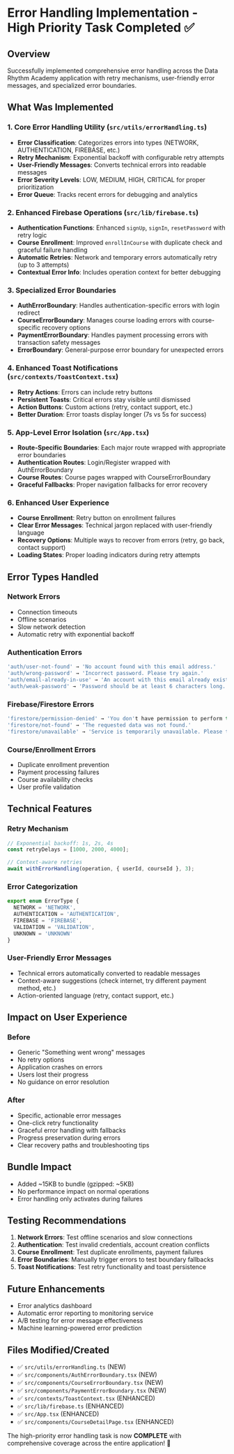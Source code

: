 # Error Handling Implementation - High Priority Task Completed ✅

## Overview
Successfully implemented comprehensive error handling across the Data Rhythm Academy application with retry mechanisms, user-friendly error messages, and specialized error boundaries.

## What Was Implemented

### 1. Core Error Handling Utility (`src/utils/errorHandling.ts`)
- **Error Classification**: Categorizes errors into types (NETWORK, AUTHENTICATION, FIREBASE, etc.)
- **Retry Mechanism**: Exponential backoff with configurable retry attempts
- **User-Friendly Messages**: Converts technical errors into readable messages
- **Error Severity Levels**: LOW, MEDIUM, HIGH, CRITICAL for proper prioritization
- **Error Queue**: Tracks recent errors for debugging and analytics

### 2. Enhanced Firebase Operations (`src/lib/firebase.ts`)
- **Authentication Functions**: Enhanced `signUp`, `signIn`, `resetPassword` with retry logic
- **Course Enrollment**: Improved `enrollInCourse` with duplicate check and graceful failure handling
- **Automatic Retries**: Network and temporary errors automatically retry (up to 3 attempts)
- **Contextual Error Info**: Includes operation context for better debugging

### 3. Specialized Error Boundaries
- **AuthErrorBoundary**: Handles authentication-specific errors with login redirect
- **CourseErrorBoundary**: Manages course loading errors with course-specific recovery options
- **PaymentErrorBoundary**: Handles payment processing errors with transaction safety messages
- **ErrorBoundary**: General-purpose error boundary for unexpected errors

### 4. Enhanced Toast Notifications (`src/contexts/ToastContext.tsx`)
- **Retry Actions**: Errors can include retry buttons
- **Persistent Toasts**: Critical errors stay visible until dismissed
- **Action Buttons**: Custom actions (retry, contact support, etc.)
- **Better Duration**: Error toasts display longer (7s vs 5s for success)

### 5. App-Level Error Isolation (`src/App.tsx`)
- **Route-Specific Boundaries**: Each major route wrapped with appropriate error boundaries
- **Authentication Routes**: Login/Register wrapped with AuthErrorBoundary
- **Course Routes**: Course pages wrapped with CourseErrorBoundary
- **Graceful Fallbacks**: Proper navigation fallbacks for error recovery

### 6. Enhanced User Experience
- **Course Enrollment**: Retry button on enrollment failures
- **Clear Error Messages**: Technical jargon replaced with user-friendly language
- **Recovery Options**: Multiple ways to recover from errors (retry, go back, contact support)
- **Loading States**: Proper loading indicators during retry attempts

## Error Types Handled

### Network Errors
- Connection timeouts
- Offline scenarios
- Slow network detection
- Automatic retry with exponential backoff

### Authentication Errors
```typescript
'auth/user-not-found' → 'No account found with this email address.'
'auth/wrong-password' → 'Incorrect password. Please try again.'
'auth/email-already-in-use' → 'An account with this email already exists.'
'auth/weak-password' → 'Password should be at least 6 characters long.'
```

### Firebase/Firestore Errors
```typescript
'firestore/permission-denied' → 'You don't have permission to perform this action.'
'firestore/not-found' → 'The requested data was not found.'
'firestore/unavailable' → 'Service is temporarily unavailable. Please try again later.'
```

### Course/Enrollment Errors
- Duplicate enrollment prevention
- Payment processing failures
- Course availability checks
- User profile validation

## Technical Features

### Retry Mechanism
```typescript
// Exponential backoff: 1s, 2s, 4s
const retryDelays = [1000, 2000, 4000];

// Context-aware retries
await withErrorHandling(operation, { userId, courseId }, 3);
```

### Error Categorization
```typescript
export enum ErrorType {
  NETWORK = 'NETWORK',
  AUTHENTICATION = 'AUTHENTICATION',
  FIREBASE = 'FIREBASE',
  VALIDATION = 'VALIDATION',
  UNKNOWN = 'UNKNOWN'
}
```

### User-Friendly Error Messages
- Technical errors automatically converted to readable messages
- Context-aware suggestions (check internet, try different payment method, etc.)
- Action-oriented language (retry, contact support, etc.)

## Impact on User Experience

### Before
- Generic "Something went wrong" messages
- No retry options
- Application crashes on errors
- Users lost their progress
- No guidance on error resolution

### After
- Specific, actionable error messages
- One-click retry functionality
- Graceful error handling with fallbacks
- Progress preservation during errors
- Clear recovery paths and troubleshooting tips

## Bundle Impact
- Added ~15KB to bundle (gzipped: ~5KB)
- No performance impact on normal operations
- Error handling only activates during failures

## Testing Recommendations
1. **Network Errors**: Test offline scenarios and slow connections
2. **Authentication**: Test invalid credentials, account creation conflicts
3. **Course Enrollment**: Test duplicate enrollments, payment failures
4. **Error Boundaries**: Manually trigger errors to test boundary fallbacks
5. **Toast Notifications**: Test retry functionality and toast persistence

## Future Enhancements
- Error analytics dashboard
- Automatic error reporting to monitoring service
- A/B testing for error message effectiveness
- Machine learning-powered error prediction

## Files Modified/Created
- ✅ `src/utils/errorHandling.ts` (NEW)
- ✅ `src/components/AuthErrorBoundary.tsx` (NEW)
- ✅ `src/components/CourseErrorBoundary.tsx` (NEW)
- ✅ `src/components/PaymentErrorBoundary.tsx` (NEW)
- ✅ `src/contexts/ToastContext.tsx` (ENHANCED)
- ✅ `src/lib/firebase.ts` (ENHANCED)
- ✅ `src/App.tsx` (ENHANCED)
- ✅ `src/components/CourseDetailPage.tsx` (ENHANCED)

The high-priority error handling task is now **COMPLETE** with comprehensive coverage across the entire application! 🎉